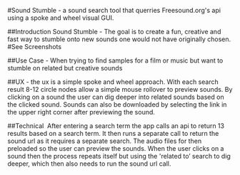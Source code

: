 #Sound Stumble - a sound search tool that querries Freesound.org's api using a spoke and wheel visual GUI.

##Introduction Sound Stumble - The goal is to create a fun, creative and fast way to stumble onto new sounds one would not have originally chosen.
#See Screenshots

##Use Case - When trying to find samples for a film or music but want to stumble on related but creative sounds

##UX - the ux is a simple spoke and wheel approach. With each search result 8-12 circle nodes allow a simple mouse rollover to preview sounds. By clicking on a sound the user can dig deeper into related sounds based on the clicked sound. Sounds can also be downloaded by selecting the link in the upper right corner after previewing the sound.

##Technical  After entering a search term the app calls an api to return 13 results based on a search term. It then runs a separate call to return the sound url as it requires a separate search. The audio files for then preloaded so the user can preview the sounds. When the user clicks on a sound then the process repeats itself but using the 'related to’ search to dig deeper, which then also needs to run the sound url call. 
